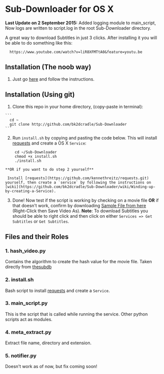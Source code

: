 # Sub-Downloader for OS X

**Last Update on 2 September 2015:** Added logging module to main_script, Now logs are written to script.log in the root Sub-Downloader directory.

A great way to download Subtitles in just 3 clicks. After installing it you will be able to do something like this:

    
      https://www.youtube.com/watch?v=liR8XFMTtA0&feature=youtu.be
    
## Installation (The noob way)
  1. Just go [here](http://bk2dcradle.github.io/Sub-Downloader) and follow the instructions.

## Installation (Using git)
  
  1. Clone this repo in your home directory, (copy-paste in terminal):
    
    ```
      cd ~ 
      git clone http://github.com/bk2dcradle/Sub-Downloader
    ```
    
  2. Run `install.sh` by copying and pasting the code below. This will install [requests](https://github.com/kennethreitz/requests.git) and create a OS X `Service`: 
  
     ```
      cd ~/Sub-Downloader
      chmod +x install.sh
      ./install.sh
     ```
    **OR if you want to do step 2 yourself**
     
     Install [requests](https://github.com/kennethreitz/requests.git) yourself, then create a `service` by following the instructions on [wiki](https://github.com/bk2dcradle/Sub-Downloader/wiki/Winding-up-by-creating-a-Service).
     
  3. Done! Now test if the script is working by checking on a movie file **OR** if that doesn't work, confirm by downloading [Sample File from here](http://thesubdb.com/api/samples/dexter.mp4) (Right-Click then Save Video As).
  **Note**: To download Subtitles you should be able to right click and then click on either `Services => Get Subtitles` or `Get Subtitles`.

## Files and their Roles
### 1. hash_video.py
  Contains the algorithm to create the hash value for the movie file. Taken directly from [thesubdb](http://thesubdb.com/)
  
### 2. install.sh
  Bash script to install [requests](https://github.com/kennethreitz/requests.git) and create a `Service`.
  
### 3. main_script.py
  This is the script that is called while running the service. Other python scripts act as modules.
  
### 4. meta_extract.py
  Extract file name, directory and extension.
  
### 5. notifier.py
  Doesn't work as of now, but fix coming soon!
